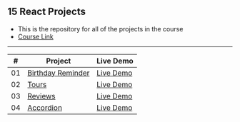 ## 15 React Projects
- This is the repository for all of the projects in the course
- [Course Link](https://www.youtube.com/watch?v=a_7Z7C_JCyo&ab_channel=freeCodeCamp.org)

<hr>

|  #  | Project | Live Demo |
| --- | ------- | --------- |
| 01  | [Birthday Reminder](https://github.com/gokseloz/react-projects/tree/master/01-birthday-reminder)  | [Live Demo](https://gokseloz-reactproject1.netlify.app/)|
| 02  | [Tours](https://github.com/gokseloz/react-projects/tree/master/02-Tours)  | [Live Demo](https://gokseloz-reactproject2.netlify.app/)|
| 03  | [Reviews](https://github.com/gokseloz/react-projects/tree/master/03-reviews)  | [Live Demo](https://gokseloz-reactproject3.netlify.app/)|
| 04  | [Accordion](https://github.com/gokseloz/react-projects/tree/master/04-Accordion)  | [Live Demo](https://gokseloz-reactproject4.netlify.app/)|






